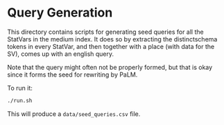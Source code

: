 # Query Generation

This directory contains scripts for generating seed queries for all the
StatVars in the medium index.  It does so by extracting the distinctschema
tokens in every StatVar, and then together with a place (with data for the SV),
comes up with an english query.

Note that the query might often not be properly formed, but that is okay
since it forms the seed for rewriting by PaLM.

To run it:

```bash
./run.sh
```

This will produce a `data/seed_queries.csv` file.
